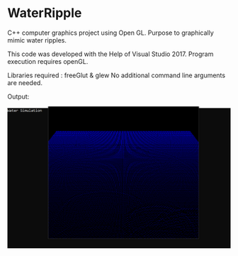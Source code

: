 # WaterRipple
C++ computer graphics project using Open GL. Purpose to graphically mimic water ripples.

This code was developed with the Help of Visual Studio 2017.
Program execution requires openGL.

Libraries required : freeGlut & glew
No additional command line arguments are needed.

Output:

![](WaterRipple.gif)

